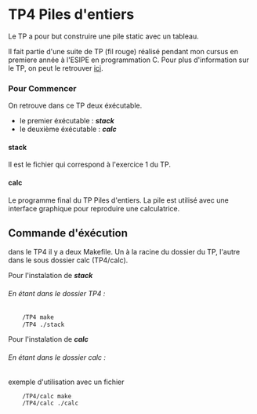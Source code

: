 # TP4 Piles d'entiers 
 Le TP a pour but construire une pile static avec un tableau.
 
 Il fait partie d'une suite de TP (fil rouge) réalisé pendant mon cursus en premiere année à l'ESIPE en programmation C.
 Pour plus d'information sur le TP, on peut le retrouver [ici](http://igm.univ-mlv.fr/~borie/esipe/tp4.pdf).

### Pour Commencer

On retrouve dans ce TP deux éxécutable.

*   le premier éxécutable : ***stack*** 
*   le deuxième éxécutable : ***calc*** 

#### stack
Il est le fichier qui correspond à l'exercice 1 du TP.

  
#### calc
Le programme final du TP Piles d'entiers. La pile est utilisé avec une interface graphique pour reproduire une calculatrice.


## Commande d'éxécution
 dans le TP4 il y a deux Makefile. Un à la racine du dossier du TP, l'autre dans le sous dossier calc (TP4/calc).

Pour l'instalation de ***stack***  
###### En étant dans le dossier TP4 :
```Bash
    /TP4 make
    /TP4 ./stack
```

Pour l'instalation de ***calc***
###### En étant dans le dossier calc :

exemple d'utilisation avec un fichier
```Bash
    /TP4/calc make
    /TP4/calc ./calc 
```


